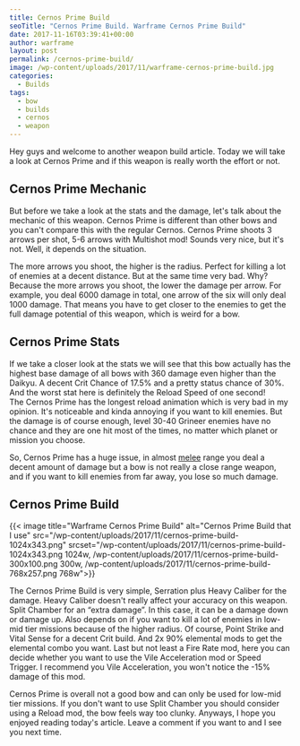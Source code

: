```yaml
---
title: Cernos Prime Build
seoTitle: "Cernos Prime Build. Warframe Cernos Prime Build"
date: 2017-11-16T03:39:41+00:00
author: warframe
layout: post
permalink: /cernos-prime-build/
image: /wp-content/uploads/2017/11/warframe-cernos-prime-build.jpg
categories:
  - Builds
tags:
  - bow
  - builds
  - cernos
  - weapon
---
```

Hey guys and welcome to another weapon build article. Today we will take a look at Cernos Prime and if this weapon is really worth the effort or not. <!--more-->

## Cernos Prime Mechanic

But before we take a look at the stats and the damage, let's talk about the mechanic of this weapon. Cernos Prime is different than other bows and you can't compare this with the regular Cernos. Cernos Prime shoots 3 arrows per shot, 5-6 arrows with Multishot mod! Sounds very nice, but it's not. Well, it depends on the situation.

The more arrows you shoot, the higher is the radius. Perfect for killing a lot of enemies at a decent distance. But at the same time very bad. Why? Because the more arrows you shoot, the lower the damage per arrow. For example, you deal 6000 damage in total, one arrow of the six will only deal 1000 damage. That means you have to get closer to the enemies to get the full damage potential of this weapon, which is weird for a bow.

## Cernos Prime Stats

If we take a closer look at the stats we will see that this bow actually has the highest base damage of all bows with 360 damage even higher than the Daikyu. A decent Crit Chance of 17.5% and a pretty status chance of 30%. And the worst stat here is definitely the Reload Speed of one second! The Cernos Prime has the longest reload animation which is very bad in my opinion. It's noticeable and kinda annoying if you want to kill enemies. But the damage is of course enough, level 30-40 Grineer enemies have no chance and they are one hit most of the times, no matter which planet or mission you choose.

So, Cernos Prime has a huge issue, in almost [melee](https://warframeblog.com/melee-weapons/) range you deal a decent amount of damage but a bow is not really a close range weapon, and if you want to kill enemies from far away, you lose so much damage.

## Cernos Prime Build

{{< image title="Warframe Cernos Prime Build" alt="Cernos Prime Build that I use" src="/wp-content/uploads/2017/11/cernos-prime-build-1024x343.png" srcset="/wp-content/uploads/2017/11/cernos-prime-build-1024x343.png 1024w, /wp-content/uploads/2017/11/cernos-prime-build-300x100.png 300w, /wp-content/uploads/2017/11/cernos-prime-build-768x257.png 768w">}}

The Cernos Prime Build is very simple, Serration plus Heavy Caliber for the damage. Heavy Caliber doesn't really affect your accuracy on this weapon. Split Chamber for an &#8220;extra damage&#8221;. In this case, it can be a damage down or damage up. Also depends on if you want to kill a lot of enemies in low-mid tier missions because of the higher radius. Of course, Point Strike and Vital Sense for a decent Crit build. And 2x 90% elemental mods to get the elemental combo you want. Last but not least a Fire Rate mod, here you can decide whether you want to use the Vile Acceleration mod or Speed Trigger. I recommend you Vile Acceleration, you won't notice the -15% damage of this mod.

Cernos Prime is overall not a good bow and can only be used for low-mid tier missions. If you don't want to use Split Chamber you should consider using a Reload mod, the bow feels way too clunky. Anyways, I hope you enjoyed reading today's article. Leave a comment if you want to and I see you next time.